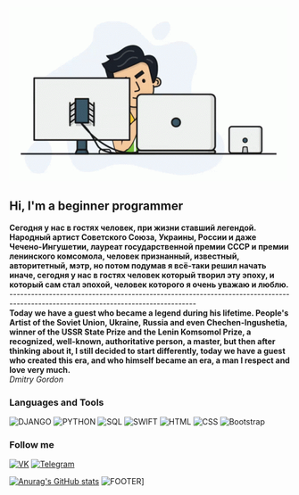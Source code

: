 [![HEADER](https://github.com/LodyginArtyom/LodyginArtyom/blob/main/assets/programmer.gif)](https://github.com/LodyginArtyom)


## Hi, I'm a beginner programmer

**Сегодня у нас в гостях человек, при жизни ставший легендой.
Народный артист Советского Союза, Украины, России и даже Чечено-Ингушетии, лауреат государственной премии СССР и премии ленинского комсомола, человек признанный, известный, авторитетный, мэтр, но потом подумав я всё-таки решил начать иначе, сегодня у нас в гостях человек который творил эту эпоху, и который сам стал эпохой, человек которого я очень уважаю и люблю.** <br>
---------------------------------------------------------------------------------------------------------------------------------- <br>
**Today we have a guest who became a legend during his lifetime. People's Artist of the Soviet Union, Ukraine, Russia and even Chechen-Ingushetia, winner of the USSR State Prize and the Lenin Komsomol Prize, a recognized, well-known, authoritative person, a master, but then after thinking about it, I still decided to start differently, today we have a guest who created this era, and who himself became an era, a man I respect and love very much.** <br>
                                                                                                                                           *Dmitry Gordon*                                                                                                                                        

### Languages and Tools
![DJANGO](https://img.shields.io/badge/-GJANGO-GREEN?style=for-the-badge&logo=django)
![PYTHON](https://img.shields.io/badge/-Python-lightgrey?style=for-the-badge&logo=python)
![SQL](https://img.shields.io/badge/-SQL-blue?style=for-the-badge&logo=mysql)
![SWIFT](https://img.shields.io/badge/-SWIFT-ff69b4?style=for-the-badge&logo=swift)
![HTML](https://img.shields.io/badge/-HTML-important?style=for-the-badge&logo=html5)
![CSS](https://img.shields.io/badge/-CSS-800080?style=for-the-badge&logo=css)
![Bootstrap](https://img.shields.io/badge/-Bootstrap-0000FF?style=for-the-badge&logo=bootstrap)

### Follow me
[![VK](https://img.shields.io/badge/-VKontakte-090909?style=for-the-badge&logo=VK)](https://vk.com/vk666666vk)
[![Telegram](https://img.shields.io/badge/-Telegram-090909?style=for-the-badge&logo=telegram)](https://vk.com/vk666666vk)

[![Anurag's GitHub stats](https://github-readme-stats.vercel.app/api?username=LodyginArtyom&show_icons=true&hide=prs,issues,contribs)](https://github.com/anuraghazra/github-readme-stats)
![FOOTER](https://github.com/LodyginArtyom/LodyginArtyom/blob/main/assets/programmer-programming.gif)]


         

